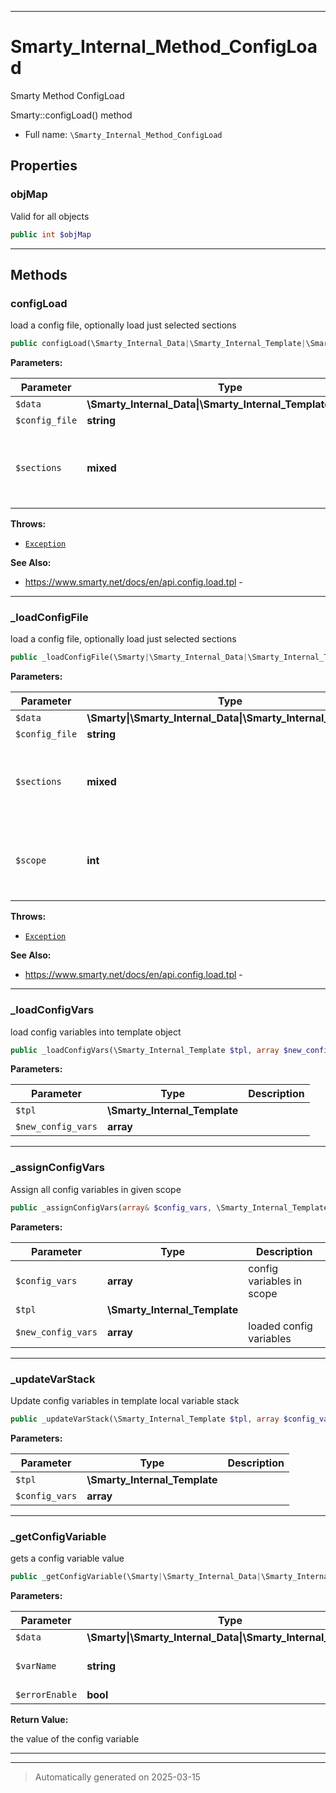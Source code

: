 ***

# Smarty_Internal_Method_ConfigLoad

Smarty Method ConfigLoad

Smarty::configLoad() method

* Full name: `\Smarty_Internal_Method_ConfigLoad`



## Properties


### objMap

Valid for all objects

```php
public int $objMap
```






***

## Methods


### configLoad

load a config file, optionally load just selected sections

```php
public configLoad(\Smarty_Internal_Data|\Smarty_Internal_Template|\Smarty $data, string $config_file, mixed $sections = null): \Smarty|\Smarty_Internal_Data|\Smarty_Internal_Template
```








**Parameters:**

| Parameter | Type | Description |
|-----------|------|-------------|
| `$data` | **\Smarty_Internal_Data&#124;\Smarty_Internal_Template&#124;\Smarty** |  |
| `$config_file` | **string** | filename |
| `$sections` | **mixed** | array of section names, single<br />section or null |




**Throws:**

- [`Exception`](./Exception.md)



**See Also:**

* https://www.smarty.net/docs/en/api.config.load.tpl - 

***

### _loadConfigFile

load a config file, optionally load just selected sections

```php
public _loadConfigFile(\Smarty|\Smarty_Internal_Data|\Smarty_Internal_Template $data, string $config_file, mixed $sections = null, int $scope): mixed
```








**Parameters:**

| Parameter | Type | Description |
|-----------|------|-------------|
| `$data` | **\Smarty&#124;\Smarty_Internal_Data&#124;\Smarty_Internal_Template** |  |
| `$config_file` | **string** | filename |
| `$sections` | **mixed** | array of section names, single<br />section or null |
| `$scope` | **int** | scope into which config variables<br />shall be loaded |




**Throws:**

- [`Exception`](./Exception.md)



**See Also:**

* https://www.smarty.net/docs/en/api.config.load.tpl - 

***

### _loadConfigVars

load config variables into template object

```php
public _loadConfigVars(\Smarty_Internal_Template $tpl, array $new_config_vars): mixed
```








**Parameters:**

| Parameter | Type | Description |
|-----------|------|-------------|
| `$tpl` | **\Smarty_Internal_Template** |  |
| `$new_config_vars` | **array** |  |





***

### _assignConfigVars

Assign all config variables in given scope

```php
public _assignConfigVars(array& $config_vars, \Smarty_Internal_Template $tpl, array $new_config_vars): mixed
```








**Parameters:**

| Parameter | Type | Description |
|-----------|------|-------------|
| `$config_vars` | **array** | config variables in scope |
| `$tpl` | **\Smarty_Internal_Template** |  |
| `$new_config_vars` | **array** | loaded config variables |





***

### _updateVarStack

Update config variables in template local variable stack

```php
public _updateVarStack(\Smarty_Internal_Template $tpl, array $config_vars): mixed
```








**Parameters:**

| Parameter | Type | Description |
|-----------|------|-------------|
| `$tpl` | **\Smarty_Internal_Template** |  |
| `$config_vars` | **array** |  |





***

### _getConfigVariable

gets  a config variable value

```php
public _getConfigVariable(\Smarty|\Smarty_Internal_Data|\Smarty_Internal_Template $data, string $varName, bool $errorEnable = true): null|string
```








**Parameters:**

| Parameter | Type | Description |
|-----------|------|-------------|
| `$data` | **\Smarty&#124;\Smarty_Internal_Data&#124;\Smarty_Internal_Template** |  |
| `$varName` | **string** | the name of the config variable |
| `$errorEnable` | **bool** |  |


**Return Value:**

the value of the config variable




***


***
> Automatically generated on 2025-03-15
